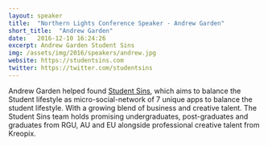 ```yaml
---
layout: speaker
title:  "Northern Lights Conference Speaker - Andrew Garden"
short_title:  "Andrew Garden"
date:   2016-12-10 16:24:26 
excerpt: Andrew Garden Student Sins 
img: /assets/img/2016/speakers/andrew.jpg 
website: https://studentsins.com
twitter: https://twitter.com/studentsins
---
```


<p>Andrew Garden helped found <a href="https://twitter.com/studentsins">Student Sins</a>, which aims to balance the Student lifestyle as micro-social-network of 7 unique apps to balance the student lifestyle. With a growing blend of business and creative talent. The Student Sins team holds promising undergraduates, post-graduates and graduates from RGU, AU and EU alongside professional creative talent from Kreopix.</p>
  